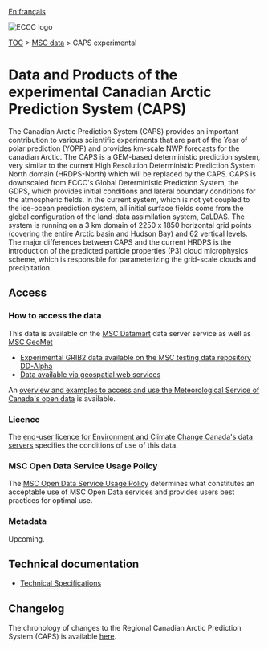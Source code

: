 [En français](readme_caps_fr.md)

![ECCC logo](../../img_eccc-logo.png)

[TOC](../../readme_en.md) > [MSC data](../readme_en.md) > CAPS experimental

# Data and Products of the experimental Canadian Arctic Prediction System (CAPS)

The Canadian Arctic Prediction System (CAPS) provides an important contribution to various scientific experiments that are part of the Year of polar prediction (YOPP) and provides km-scale NWP forecasts for the canadian Arctic. The CAPS is a GEM-based deterministic prediction system, very similar to the current High Resolution Deterministic Prediction System North domain (HRDPS-North) which will be replaced by the CAPS. CAPS is downscaled from ECCC's Global Deterministic Prediction System, the GDPS, which provides initial conditions and lateral boundary conditions for the atmospheric fields.  In the current system, which is not yet coupled to the ice-ocean prediction system, all initial surface fields come from the global configuration of the land-data assimilation system, CaLDAS. The system is running on a 3 km domain of 2250 x 1850 horizontal grid points (covering the entire Arctic basin and Hudson Bay) and 62 vertical levels. The major differences between CAPS and the current HRDPS is the introduction of the predicted particle properties (P3) cloud microphysics scheme, which is responsible for parameterizing the grid-scale clouds and precipitation.

## Access

### How to access the data

This data is available on the [MSC Datamart](../../msc-datamart/readme_en.md) data server service as well as [MSC GeoMet](../../msc-geomet/readme_en.md)

* [Experimental GRIB2 data available on the MSC testing data repository DD-Alpha](readme_caps-datamart-alpha_en.md) 
* [Data available via geospatial web services](../../msc-geomet/readme_en.md) 

An [overview and examples to access and use the Meteorological Service of Canada's open data](../../usage/readme_en.md) is available.

### Licence

The [end-user licence for Environment and Climate Change Canada's data servers](../../licence/readme_en.md) specifies the conditions of use of this data.

### MSC Open Data Service Usage Policy

The [MSC Open Data Service Usage Policy](../../usage-policy/readme_en.md) determines what constitutes an acceptable use of MSC Open Data services and provides users best practices for optimal use.

### Metadata

Upcoming.

## Technical documentation

* [Technical Specifications](https://collaboration.cmc.ec.gc.ca/cmc/CMOI/product_guide/docs/tech_specifications/CAPS-100_factsheet.pdf)

## Changelog

The chronology of changes to the Regional Canadian Arctic Prediction System (CAPS) is available [here](changelog_caps_en.md).
